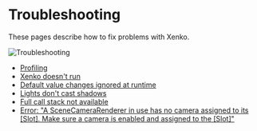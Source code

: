 # Troubleshooting

These pages describe how to fix problems with Xenko.

![Troubleshooting](media/troubleshooting.png)

* [Profiling](profiling.md)
* [Xenko doesn't run](xenko-doesnt-run.md)
* [Default value changes ignored at runtime](default-value-changes-ignored-at-runtime.md)
* [Lights don't cast shadows](lights-dont-cast-shadows.md)
* [Full call stack not available](full-call-stack-not-available.md)
* [Error: "A SceneCameraRenderer in use has no camera assigned to its [Slot]. Make sure a camera is enabled and assigned to the [Slot]"](error-a-scenecamerarenderer-in-use-has-no-camera-set.md)